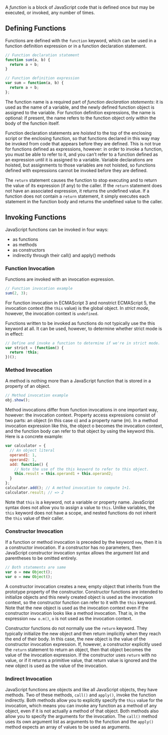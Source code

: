 A _function_ is a block of JavaScript code that is defined once but may be executed, or invoked, any number of times.

## Defining Functions

Functions are defined with the `function` keyword, which can be used in a function definition expression or in a function declaration statement.

```javascript
// Function declaration statement
function sum(a, b) {
  return a + b;
}

// Function definition expression
var sum = function(a, b) {
  return a + b;
};
```

The function name is a required part of _function declaration statements_: it is used as the name of a variable, and the newly defined function object is assigned to the variable. For function definition expressions, the name is optional: if present, the name refers to the function object only within the body of the function itself.

Function declaration statements are _hoisted_ to the top of the enclosing script or the enclosing function, so that functions declared in this way may be invoked from code that appears before they are defined. This is not true for functions defined as expressions, however: in order to invoke a function, you must be able to refer to it, and you can’t refer to a function defined as an expression until it is assigned to a variable. Variable declarations are hoisted, but assignments to those variables are not hoisted, so functions defined with expressions cannot be invoked before they are defined.

The `return` statement causes the function to stop executing and to return the value of its expression (if any) to the caller. If the `return` statement does not have an associated expression, it returns the undefined value. If a function does not contain a `return` statement, it simply executes each statement in the function body and returns the undefined value to the caller.

## Invoking Functions

JavaScript functions can be invoked in four ways:

- as functions
- as methods
- as constructors
- indirectly through their call() and apply() methods

### Function Invocation

Functions are invoked with an invocation expression.

```javascript
// Function invocation example
sum(2, 3);
```

For function invocation in ECMAScript 3 and nonstrict ECMAScript 5, the invocation context (the `this` value) is the global object. In _strict mode_, however, the invocation context is `undefined`.

Functions written to be invoked as functions do not typically use the this keyword at all. It can be used, however, to determine whether strict mode is in effect:

```javascript
// Define and invoke a function to determine if we're in strict mode.
var strict = (function() {
  return !this;
})();
```

### Method Invocation

A method is nothing more than a JavaScript function that is stored in a property of an object.

```javascript
// Method invocation example
obj.show();
```

Method invocations differ from function invocations in one important way, however: the invocation context. Property access expressions consist of two parts: an object (in this case o) and a property name (m). In a method invocation expression like this, the object o becomes the invocation context, and the function body can refer to that object by using the keyword this. Here is a concrete example:

```javascript
var calculator = {
  // An object literal
  operand1: 1,
  operand2: 1,
  add: function() {
    // Note the use of the this keyword to refer to this object.
    this.result = this.operand1 + this.operand2;
  }
};
calculator.add(); // A method invocation to compute 1+1.
calculator.result; // => 2
```

Note that `this` is a keyword, not a variable or property name. JavaScript syntax does not allow you to assign a value to `this`. Unlike variables, the `this` keyword does not have a scope, and nested functions do not inherit the `this` value of their caller.

### Constructor Invocation

If a function or method invocation is preceded by the keyword `new`, then it is a constructor invocation. If a constructor has no parameters, then JavaScript constructor invocation syntax allows the argument list and parentheses to be omitted entirely.

```javascript
// Both statements are same
var o = new Object();
var o = new Object();
```

A constructor invocation creates a new, empty object that inherits from the prototype property of the constructor. Constructor functions are intended to initialize objects and this newly created object is used as the invocation context, so the constructor function can refer to it with the `this` keyword. Note that the new object is used as the invocation context even if the constructor invocation looks like a method invocation. That is, in the expression `new o.m()`, `o` is not used as the invocation context.

Constructor functions do not normally use the `return` keyword. They typically initialize the new object and then return implicitly when they reach the end of their body. In this case, the new object is the value of the constructor invocation expression. If, however, a constructor explicitly used the `return` statement to return an object, then that object becomes the value of the invocation expression. If the constructor uses `return` with no value, or if it returns a primitive value, that return value is ignored and the new object is used as the value of the invocation.

### Indirect Invocation

JavaScript functions are objects and like all JavaScript objects, they have methods. Two of these methods, `call()` and `apply()`, invoke the function indirectly. Both methods allow you to explicitly specify the `this` value for the invocation, which means you can invoke any function as a method of any object, even if it is not actually a method of that object. Both methods also allow you to specify the arguments for the invocation. The `call()` method uses its own argument list as arguments to the function and the `apply()` method expects an array of values to be used as arguments.
